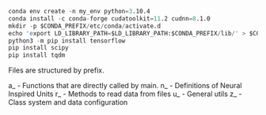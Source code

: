 ```s
conda env create -n my_env python=3.10.4
conda install -c conda-forge cudatoolkit=11.2 cudnn=8.1.0
mkdir -p $CONDA_PREFIX/etc/conda/activate.d
echo 'export LD_LIBRARY_PATH=$LD_LIBRARY_PATH:$CONDA_PREFIX/lib/' > $CONDA_PREFIX/etc/conda/activate.d/env_vars.sh
python3 -m pip install tensorflow
pip install scipy
pip install tqdm
```

Files are structured by prefix. 

a_ - Functions that are directly called by main.
n_ - Definitions of Neural Inspired Units
r_ - Methods to read data from files
u_ - General utils
z_ - Class system and data configuration


